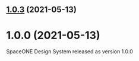 ## [1.0.3](https://github.com/spaceone-dev/spaceone-design-system/compare/v1.0.2...v1.0.3) (2021-05-13)

# 1.0.0 (2021-05-13)

SpaceONE Design System released as version 1.0.0
